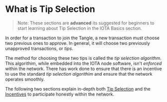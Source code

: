 # What is Tip Selection

> Note: These sections are **advanced** its suggested for beginners to start learning about Tip Selection in the IOTA Basics section.

In order for a transaction to join the Tangle, a new transaction must choose two previous ones to approve. In general, it will choose two previously unapproved transactions, or _tips_. 

The method for choosing these two tips is called the _tip selection algorithm_. This algorithim, while embedded into the IOTA node software, isn't *enforced* within the network. There has work done to ensure that there is an incentive to use the standard _tip selection algorithim_ and ensure that the network operates smoothly. 

The following two sections explain in-depth both [Tip Selection](tip-selection) and the [Incentives](incentives) to participate honestly within the network.